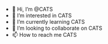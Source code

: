 - 👋 Hi, I’m @CATS
- 👀 I’m interested in CATS
- 🌱 I’m currently learning CATS
- 💞️ I’m looking to collaborate on CATS
- 📫 How to reach me CATS

<!---
subhangmall/subhangmall is a ✨ special ✨ repository because its `README.md` (this file) appears on your GitHub profile.
You can click the Preview link to take a look at your changes.
--->
